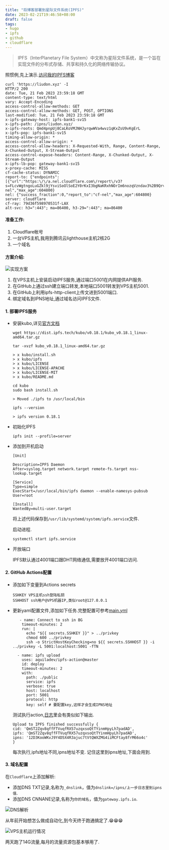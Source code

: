 ```yaml
---
title: "将博客部署到星际文件系统(IPFS)"
date: 2023-02-21T19:46:58+08:00
draft: false
tags:
- hugo
- ipfs
- github
- cloudflare
---
```


> IPFS（InterPlanetary File System）中文称为星际文件系统，是一个旨在实现文件的分布式存储、共享和持久化的网络传输协议。

照惯例,先上演示.[访问我的IPFS博客](https://liudon.xyz)

```
curl 'https://liudon.xyz' -I
HTTP/2 200 
date: Tue, 21 Feb 2023 23:59:18 GMT
content-type: text/html
vary: Accept-Encoding
access-control-allow-methods: GET
access-control-allow-methods: GET, POST, OPTIONS
last-modified: Tue, 21 Feb 2023 23:59:18 GMT
x-ipfs-gateway-host: ipfs-bank1-sv15
x-ipfs-path: /ipns/liudon.xyz/
x-ipfs-roots: Qmd4pnpUj8CaLKoVMJNHJyrqwWVa4wvz1qKxZsU9vKgErL
x-ipfs-pop: ipfs-bank1-sv15
timing-allow-origin: *
access-control-allow-origin: *
access-control-allow-headers: X-Requested-With, Range, Content-Range, X-Chunked-Output, X-Stream-Output
access-control-expose-headers: Content-Range, X-Chunked-Output, X-Stream-Output
x-ipfs-lb-pop: gateway-bank1-sv15
x-proxy-cache: MISS
cf-cache-status: DYNAMIC
report-to: {"endpoints":[{"url":"https:\/\/a.nel.cloudflare.com\/report\/v3?s=FLcvWgtngoLuGZkl9jYsviSoOlSoE2Y0rKxI3bgNaKRxhNOrIm6nozqVzndav3%2B9QrvvcJ5GNmC11JBlN8tiigbF9CWPW33TbnLKyfdeblOcEhmZINTcC%2BJ6xhKs"}],"group":"cf-nel","max_age":604800}
nel: {"success_fraction":0,"report_to":"cf-nel","max_age":604800}
server: cloudflare
cf-ray: 79d36f598970531f-LAX
alt-svc: h3=":443"; ma=86400, h3-29=":443"; ma=86400
```

#### 准备工作:

1. Cloudflare帐号
2. 一台VPS主机,我用到腾讯云lighthouse主机2核2G
3. 一个域名

#### 方案介绍:

![实现方案](https://static.liudon.com/deploy%20blog%20to%20ipfs.png)

1. 在VPS主机上安装启动IPFS服务,通过端口5001在内网提供API服务.
2. 在GitHub上通过ssh建立端口转发,本地端口5001转发到VPS主机5001.
3. 在GitHub上利用ipfs-http-client上传文进到5001端口.
4. 绑定域名到IPNS地址,通过域名访问IPFS文件.

#### 1. 部署IPFS服务

- 安装kubo,详见[官方文档](https://docs.ipfs.tech/install/command-line/#install-official-binary-distributions)

    ```
    wget https://dist.ipfs.tech/kubo/v0.18.1/kubo_v0.18.1_linux-amd64.tar.gz

    tar -xvzf kubo_v0.18.1_linux-amd64.tar.gz

    > x kubo/install.sh
    > x kubo/ipfs
    > x kubo/LICENSE
    > x kubo/LICENSE-APACHE
    > x kubo/LICENSE-MIT
    > x kubo/README.md

    cd kubo
    sudo bash install.sh

    > Moved ./ipfs to /usr/local/bin

    ipfs --version

    > ipfs version 0.18.1
    ```

- 初始化IPFS

    ```
    ipfs init --profile=server
    ```

- 添加到开机启动

    ```
    [Unit]

    Description=IPFS Daemon
    After=syslog.target network.target remote-fs.target nss-lookup.target

    [Service]
    Type=simple
    ExecStart=/usr/local/bin/ipfs daemon --enable-namesys-pubsub
    User=root

    [Install]
    WantedBy=multi-user.target
    ```

    将上述代码保存到`/usr/lib/systemd/system/ipfs.service`文件.

    启动进程.

    ```
    systemctl start ipfs.service
    ```

- 开放端口
   
   IPFS默认通过4001端口跟DHT网络通信,需要放开4001端口访问.

#### 2. GitHub Actions配置

- 添加如下变量到Actions secrets

    ```
    SSHKEY VPS主机ssh登陆私钥
    SSHHOST ssh用户@VPS机器IP,类似root@127.0.0.1
    ```

- 更新yaml配置文件,添加如下任务.完整配置可参考[main.yml](https://github.com/Liudon/liudon.github.io/blob/code/.github/workflows/main.yml)

    ```
       - name: Connect to ssh in BG
        timeout-minutes: 2
        run: | 
          echo "${{ secrets.SSHKEY }}" > ../privkey
          chmod 600 ../privkey
          ssh -o StrictHostKeyChecking=no ${{ secrets.SSHHOST }} -i ../privkey -L 5001:localhost:5001 -fTN

      - name: ipfs upload
        uses: aquiladev/ipfs-action@master
        id: deploy
        timeout-minutes: 2
        with:
          path: ./public
          service: ipfs
          verbose: true
          host: localhost
          port: 5001
          protocol: http
          key: self # 要配置key,这样才会生成IPNS地址
    ```

    测试执行action,[日志](https://github.com/Liudon/liudon.github.io/actions/runs/4230563492/jobs/7348031553)里会有类似如下输出.

    ```
    Upload to IPFS finished successfully {
    cid: 'QmST2Zqv8qffFTVuqfRX57uzqxsoQtTYinmHpyLh7padAD',
    ipfs: 'QmST2Zqv8qffFTVuqfRX57uzqxsoQtTYinmHpyLh7padAD',
    ipns: '12D3KooWKvJ9Y4D5X4R3ajuc7tVtQWXZMG4iiMCFtay8frM66o4c'
    }
    ```

    每次执行,ipfs地址不同,ipns地址不变.
    记住这里到ipns地址,下面会用到.

#### 3. 域名配置

在`Cloudflare`上添加解析:

- 添加DNS TXT记录,名称为`_dnslink`，值为`dnslink=/ipns/上一步日志里到ipns值`.
- 添加DNS CNNANE记录,名称为`你的域名`，值为`gateway.ipfs.io`.

![DNS解析](https://static.liudon.com/dns%20record.png)

从年前开始想怎么做成自动化,到今天终于跑通搞定了.😁😁😁

![VPS主机运行情况](https://static.liudon.com/20230222080123.png)

两天跑了14G流量,每月的流量资源包基本够用了.